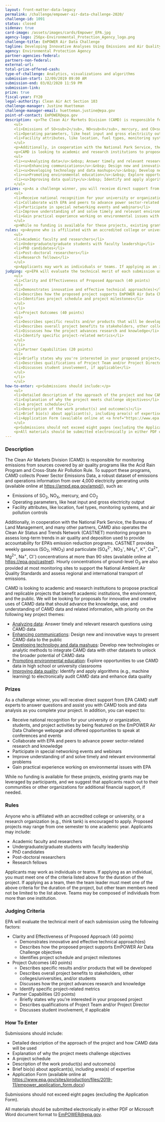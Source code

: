 ```yaml
---
layout: front-matter-data-legacy
permalink: /challenge/empower-air-data-challenge-2020/
challenge-id: 1091
status: closed
sidenav: true
card-image: /assets/images/cards/Empower_EPA.jpg
agency-logo: 256px-Environmental_Protection_Agency_logo.png
challenge-title: EmPOWER Air Data Challenge
tagline: Developing Innovative Analyses Using Emissions and Air Quality Monitoring Data
agency: Environmental Protection Agency
partner-agencies-federal:
partners-non-federal:
external-url:
total-prize-offered-cash: 
type-of-challenge: Analytics, visualizations and algorithms
submission-start: 12/09/2019 09:00 AM 
submission-end: 03/02/2020 11:59 PM
submission-link:
prize: true
fiscal-year: FY20
legal-authority: Clean Air Act Section 103
challenge-manager: Justine Huetteman
challenge-manager-email: huetteman.justine@epa.gov
point-of-contact: EmPOWER@epa.gov
description: <p>The Clean Air Markets Division (CAMD) is responsible for monitoring emissions from sources covered by air quality programs like the Acid Rain Program and Cross-State Air Pollution Rule. To support these programs, CAMD collects Power Sector Emissions Data, a robust dataset of emissions and operations information from over 4,000 electricity generating units (available online at <a href="https://ampd.epa.gov/ampd/">https://ampd.epa.gov/ampd/</a>), such as:</p>
    <ul>
    <li>Emissions of SO<sub>2</sub>, NO<sub>X</sub>, mercury, and CO<sub>2</sub></li>
    <li>Operating parameters, like heat input and gross electricity output</li>
    <li>Facility attributes, like location, fuel types, monitoring systems, and air pollution controls</li>
    </ul>
    <p>Additionally, in cooperation with the National Park Service, the Bureau of Land Management, and many other partners, CAMD also operates the Clean Air Status and Trends Network (CASTNET) monitoring program to assess long-term trends in air quality and deposition used to provide accountability for EPA&rsquo;s emission reduction programs. CASTNET provides weekly gaseous (SO<sub>2</sub>, HNO<sub>3</sub>) and particulate (SO<sub>4</sub><sup>2-</sup>, NO<sub>3</sub><sup>-</sup>, NH<sub>4</sub><sup>+</sup>, K<sup>+</sup>, Ca<sup>2+</sup>, Mg<sup>2+</sup>, Na<sup>+</sup>, Cl<sup>-</sup>) concentrations at more than 90 sites (available online at <a href="https://epa.gov/castnet">https://epa.gov/castnet</a>). Hourly concentrations of ground-level O<sub>3</sub> are also provided at most monitoring sites to support the National Ambient Air Quality Standards and assess regional and international transport of emissions.</p>
    <p>CAMD is looking to academic and research institutions to propose practical and replicable projects that benefit academic institutions, the environment, and the public. We will be looking for proposals for innovative and creative uses of CAMD data that should advance the knowledge, use, and understanding of CAMD data and related information, with priority on the following key project themes:</p>
    <ul>
    <li><u>Analyzing data</u>:&nbsp; Answer timely and relevant research questions using CAMD data</li>
    <li><u>Enhancing communications</u>:&nbsp; Design new and innovative ways to present CAMD data to the public</li>
    <li><u>Developing technology and data mashups</u>:&nbsp; Develop new technologies or analytic methods to integrate CAMD data with other datasets to unlock the broader potential of CAMD data</li>
    <li><u>Promoting environmental education</u>:&nbsp; Explore opportunities to use CAMD data in high school or university classrooms</li>
    <li><u>Improving data quality</u>:&nbsp; Identify and apply algorithms (e.g., machine learning) to electronically audit CAMD data and enhance data quality</li>
    </ul>
prizes: <p>As a challenge winner, you will receive direct support from EPA CAMD staff experts to answer questions and assist you with CAMD tools and data analysis as you complete your project. In addition, you can expect to:</p>
    <ul>
    <li>Receive national recognition for your university or organization, students, and project activities by being featured on the EmPOWER Air Data Challenge webpage and offered opportunities to speak at conferences and events</li>
    <li>Collaborate with EPA and peers to advance power sector-related research and knowledge</li>
    <li>Participate in special networking events and webinars</li>
    <li>Improve understanding of and solve timely and relevant environmental problems</li>
    <li>Gain practical experience working on environmental issues with EPA</li>
    </ul>
    <p>While no funding is available for these projects, existing grants may be leveraged by participants, and we suggest that applicants reach out to their communities or other organizations for additional financial support, if needed.</p>
rules: <p>Anyone who is affiliated with an accredited college or university, or a research organization (e.g., think tank) is encouraged to apply. Proposed projects may range from one semester to one academic year. Applicants may include:</p>
    <ul>
    <li>Academic faculty and researchers</li>
    <li>Undergraduate/graduate students with faculty leadership</li>
    <li>PhD candidates</li>
    <li>Post-doctoral researchers</li>
    <li>Research fellows</li>
    </ul>
    <p>Applicants may work as individuals or teams. If applying as an individual, you must meet one of the criteria listed above for the duration of the project. If applying as a team, then the team leader must meet one of the above criteria for the duration of the project, but other team members need not be limited to the list above. Teams may be composed of individuals from more than one institution.</p>
judging: <p>EPA will evaluate the technical merit of each submission using the following factors:</p>
    <ul>
    <li>Clarity and Effectiveness of Proposed Approach (40 points)
    <ul>
    <li>Demonstrates innovative and effective technical approach(es)</li>
    <li>Describes how the proposed project supports EmPOWER Air Data Challenge objectives</li>
    <li>Identifies project schedule and project milestones</li>
    </ul>
    </li>
    <li>Project Outcomes (40 points)
    <ul>
    <li>Describes specific results and/or products that will be developed</li>
    <li>Describes overall project benefits to stakeholders, other colleges/universities, and/or students</li>
    <li>Discusses how the project advances research and knowledge</li>
    <li>Identify specific project-related metrics</li>
    </ul>
    </li>
    <li>Partner Capabilities (20 points)
    <ul>
    <li>Briefly states why you're interested in your proposed project</li>
    <li>Describes qualifications of Project Team and/or Project Director</li>
    <li>Discusses student involvement, if applicable</li>
    </ul>
    </li>
    </ul>
how-to-enter: <p>Submissions should include:</p>
    <ul>
    <li>Detailed description of the approach of the project and how CAMD data will be used</li>
    <li>Explanation of why the project meets challenge objectives</li>
    <li>A project schedule</li>
    <li>Description of the work product(s) and outcome(s)</li>
    <li>Brief bio(s) about applicant(s), including area(s) of expertise</li>
    <li>Application Form (available online at <a href="https://www.epa.gov/sites/production/files/2019-11/empower_application_form.docx">https://www.epa.gov/sites/production/files/2019-11/empower_application_form.docx</a>)</li>
    </ul>
    <p>Submissions should not exceed eight pages (excluding the Application Form).</p>
    <p>All materials should be submitted electronically in either PDF or Microsoft Word document format to <a href="mailto:EmPOWER@epa.gov">EmPOWER@epa.gov</a>.</p>
---
```




<!-- Description start -->
### Description


<p>The Clean Air Markets Division (CAMD) is responsible for monitoring emissions from sources covered by air quality programs like the Acid Rain Program and Cross-State Air Pollution Rule. To support these programs, CAMD collects Power Sector Emissions Data, a robust dataset of emissions and operations information from over 4,000 electricity generating units (available online at <a href="https://ampd.epa.gov/ampd/">https://ampd.epa.gov/ampd/</a>), such as:</p>
<ul>
<li>Emissions of SO<sub>2</sub>, NO<sub>X</sub>, mercury, and CO<sub>2</sub></li>
<li>Operating parameters, like heat input and gross electricity output</li>
<li>Facility attributes, like location, fuel types, monitoring systems, and air pollution controls</li>
</ul>
<p>Additionally, in cooperation with the National Park Service, the Bureau of Land Management, and many other partners, CAMD also operates the Clean Air Status and Trends Network (CASTNET) monitoring program to assess long-term trends in air quality and deposition used to provide accountability for EPA&rsquo;s emission reduction programs. CASTNET provides weekly gaseous (SO<sub>2</sub>, HNO<sub>3</sub>) and particulate (SO<sub>4</sub><sup>2-</sup>, NO<sub>3</sub><sup>-</sup>, NH<sub>4</sub><sup>+</sup>, K<sup>+</sup>, Ca<sup>2+</sup>, Mg<sup>2+</sup>, Na<sup>+</sup>, Cl<sup>-</sup>) concentrations at more than 90 sites (available online at <a href="https://epa.gov/castnet">https://epa.gov/castnet</a>). Hourly concentrations of ground-level O<sub>3</sub> are also provided at most monitoring sites to support the National Ambient Air Quality Standards and assess regional and international transport of emissions.</p>
<p>CAMD is looking to academic and research institutions to propose practical and replicable projects that benefit academic institutions, the environment, and the public. We will be looking for proposals for innovative and creative uses of CAMD data that should advance the knowledge, use, and understanding of CAMD data and related information, with priority on the following key project themes:</p>
<ul>
<li><u>Analyzing data</u>: Answer timely and relevant research questions using CAMD data</li>
<li><u>Enhancing communications</u>: Design new and innovative ways to present CAMD data to the public</li>
<li><u>Developing technology and data mashups</u>: Develop new technologies or analytic methods to integrate CAMD data with other datasets to unlock the broader potential of CAMD data</li>
<li><u>Promoting environmental education</u>: Explore opportunities to use CAMD data in high school or university classrooms</li>
<li><u>Improving data quality</u>: Identify and apply algorithms (e.g., machine learning) to electronically audit CAMD data and enhance data quality</li>
</ul>

<!-- Prizes start -->
### Prizes


<p>As a challenge winner, you will receive direct support from EPA CAMD staff experts to answer questions and assist you with CAMD tools and data analysis as you complete your project. In addition, you can expect to:</p>
<ul>
<li>Receive national recognition for your university or organization, students, and project activities by being featured on the EmPOWER Air Data Challenge webpage and offered opportunities to speak at conferences and events</li>
<li>Collaborate with EPA and peers to advance power sector-related research and knowledge</li>
<li>Participate in special networking events and webinars</li>
<li>Improve understanding of and solve timely and relevant environmental problems</li>
<li>Gain practical experience working on environmental issues with EPA</li>
</ul>
<p>While no funding is available for these projects, existing grants may be leveraged by participants, and we suggest that applicants reach out to their communities or other organizations for additional financial support, if needed.</p>

<!-- Rules start -->
### Rules 


<p>Anyone who is affiliated with an accredited college or university, or a research organization (e.g., think tank) is encouraged to apply. Proposed projects may range from one semester to one academic year. Applicants may include:</p>
<ul>
<li>Academic faculty and researchers</li>
<li>Undergraduate/graduate students with faculty leadership</li>
<li>PhD candidates</li>
<li>Post-doctoral researchers</li>
<li>Research fellows</li>
</ul>
<p>Applicants may work as individuals or teams. If applying as an individual, you must meet one of the criteria listed above for the duration of the project. If applying as a team, then the team leader must meet one of the above criteria for the duration of the project, but other team members need not be limited to the list above. Teams may be composed of individuals from more than one institution.</p>

<!-- Judging start -->
### Judging Criteria


<p>EPA will evaluate the technical merit of each submission using the following factors:</p>
<ul>
<li>Clarity and Effectiveness of Proposed Approach (40 points)
<ul>
<li>Demonstrates innovative and effective technical approach(es)</li>
<li>Describes how the proposed project supports EmPOWER Air Data Challenge objectives</li>
<li>Identifies project schedule and project milestones</li>
</ul>
</li>
<li>Project Outcomes (40 points)
<ul>
<li>Describes specific results and/or products that will be developed</li>
<li>Describes overall project benefits to stakeholders, other colleges/universities, and/or students</li>
<li>Discusses how the project advances research and knowledge</li>
<li>Identify specific project-related metrics</li>
</ul>
</li>
<li>Partner Capabilities (20 points)
<ul>
<li>Briefly states why you're interested in your proposed project</li>
<li>Describes qualifications of Project Team and/or Project Director</li>
<li>Discusses student involvement, if applicable</li>
</ul>
</li>
</ul>

<!--  How To Enter start -->
### How To Enter


<p>Submissions should include:</p>
<ul>
<li>Detailed description of the approach of the project and how CAMD data will be used</li>
<li>Explanation of why the project meets challenge objectives</li>
<li>A project schedule</li>
<li>Description of the work product(s) and outcome(s)</li>
<li>Brief bio(s) about applicant(s), including area(s) of expertise</li>
<li>Application Form (available online at <a href="https://www.epa.gov/sites/production/files/2019-11/empower_application_form.docx">https://www.epa.gov/sites/production/files/2019-11/empower_application_form.docx</a>)</li>
</ul>
<p>Submissions should not exceed eight pages (excluding the Application Form).</p>
<p>All materials should be submitted electronically in either PDF or Microsoft Word document format to <a href="mailto:EmPOWER@epa.gov">EmPOWER@epa.gov</a>.</p>
